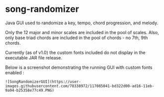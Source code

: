 # song-randomizer

Java GUI used to randomize a key, tempo, chord progression, and melody.

Only the 12 major and minor scales are included in the pool of scales. 
Also, only base triad chords are included in the pool of chords - no 7th, 9th chords.

Currently (as of v1.0) the custom fonts included do not display in the executable JAR file release.
    
Below is a screenshot demonstrating the running GUI with custom fonts enabled :
    
    ![SongRandomizerGUI](https://user-images.githubusercontent.com/78338972/117085041-bd322d00-ad16-11eb-9a94-b25358e77c49.PNG)
